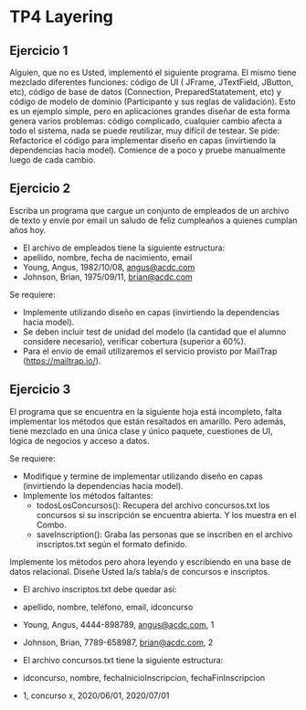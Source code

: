 # TP4 Layering

## Ejercicio 1

Alguien, que no es Usted, implementó el siguiente programa. El mismo tiene mezclado diferentes funciones: código de UI (
JFrame, JTextField, JButton, etc), código de base de datos (Connection, PreparedStatatement, etc) y código de modelo de
dominio (Participante y sus reglas de validación). Esto es un ejemplo simple, pero en aplicaciones grandes diseñar de
esta forma genera varios problemas: código complicado, cualquier cambio afecta a todo el sistema, nada se puede
reutilizar, muy difícil de testear.
Se pide:
Refactorice el código para implementar diseño en capas (invirtiendo la dependencias hacia model). Comience de a poco y
pruebe manualmente luego de cada cambio.

## Ejercicio 2

Escriba un programa que cargue un conjunto de empleados de un archivo de texto y envíe por email un saludo de feliz
cumpleaños a quienes cumplan años hoy.

- El archivo de empleados tiene la siguiente estructura:
- apellido, nombre, fecha de nacimiento, email
- Young, Angus, 1982/10/08, angus@acdc.com
- Johnson, Brian, 1975/09/11, brian@acdc.com

Se requiere:

- Implemente utilizando diseño en capas (invirtiendo la dependencias hacia
  model).
- Se deben incluir test de unidad del modelo (la cantidad que el alumno considere
  necesario), verificar cobertura (superior a 60%).
- Para el envío de email utilizaremos el servicio provisto por MailTrap
  (https://mailtrap.io/).

## Ejercicio 3

El programa que se encuentra en la siguiente hoja está incompleto, falta implementar los métodos que están resaltados en
amarillo. Pero además, tiene mezclado en una única clase y único paquete, cuestiones de UI, lógica de negocios y acceso
a datos.

Se requiere:

- Modifique y termine de implementar utilizando diseño en capas (invirtiendo la dependencias hacia model).
- Implemente los métodos faltantes:
    - todosLosConcursos(): Recupera del archivo concursos.txt los concursos si su inscripción se encuentra abierta. Y
      los muestra en el Combo.
    - saveInscription(): Graba las personas que se inscriben en el archivo inscriptos.txt según el formato definido.

Implemente los métodos pero ahora leyendo y escribiendo en una base de datos relacional. Diseñe Usted la/s tabla/s de
concursos e inscriptos.

- El archivo inscriptos.txt debe quedar así:
- apellido, nombre, teléfono, email, idconcurso
- Young, Angus, 4444-898789, angus@acdc.com, 1
- Johnson, Brian, 7789-658987, brian@acdc.com, 2

- El archivo concursos.txt tiene la siguiente estructura:
- idconcurso, nombre, fechaInicioInscripcion, fechaFinInscripcion
- 1, concurso x, 2020/06/01, 2020/07/01 
